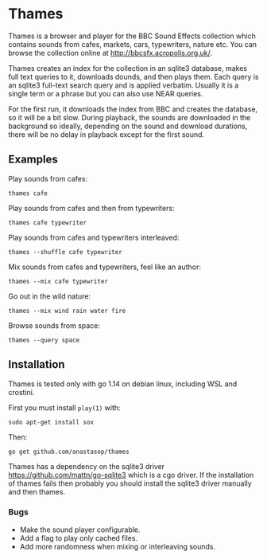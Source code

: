 # Thames

Thames is a browser and player for the BBC Sound Effects collection which
contains sounds from cafes, markets, cars, typewriters, nature etc.
You can browse the collection online at http://bbcsfx.acropolis.org.uk/.

Thames creates an index for the collection in an sqlite3 database, makes
full text queries to it, downloads dounds, and then plays them. Each query is
an sqlite3 full-text search query and is applied verbatim. Usually it is a
single term or a phrase but you can also use NEAR queries.

For the first run, it downloads the index from BBC and creates the database,
so it will be a bit slow. During playback, the sounds are downloaded in the
background so ideally, depending on the sound and download durations, there
will be no delay in playback except for the first sound.

## Examples

Play sounds from cafes:

```
thames cafe
```

Play sounds from cafes and then from typewriters:

```
thames cafe typewriter
```

Play sounds from cafes and typewriters interleaved:

```
thames --shuffle cafe typewriter
```

Mix sounds from cafes and typewriters, feel like an author:

```
thames --mix cafe typewriter
```

Go out in the wild nature:

```
thames --mix wind rain water fire
```

Browse sounds from space:

```
thames --query space
```

## Installation

Thames is tested only with go 1.14 on debian linux, including WSL and crostini.

First you must install `play(1)` with:

```
sudo apt-get install sox
```

Then:

```
go get github.com/anastasop/thames
```

Thames has a dependency on the sqlite3 driver https://github.com/mattn/go-sqlite3 which is a cgo driver.
If the installation of thames fails then probably you should install the sqlite3 driver manually and then
thames.

### Bugs

- Make the sound player configurable.
- Add a flag to play only cached files.
- Add more randomness when mixing or interleaving sounds.

